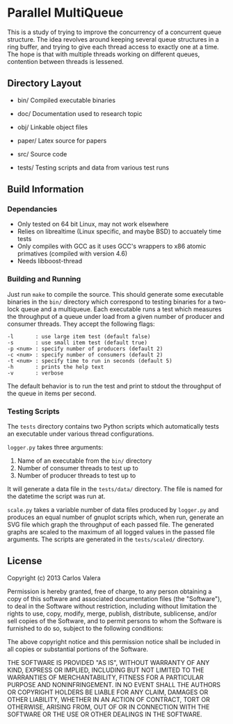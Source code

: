 Parallel MultiQueue
===================
This is a study of trying to improve the concurrency of a concurrent queue
structure. The idea revolves around keeping several queue structures in a ring
buffer, and trying to give each thread access to exactly one at a time. The
hope is that with multiple threads working on different queues, contention
between threads is lessened.

Directory Layout
----------------
+ bin/
  Compiled executable binaries

+ doc/
  Documentation used to research topic

+ obj/
  Linkable object files

+ paper/
  Latex source for papers

+ src/
  Source code

+ tests/
  Testing scripts and data from various test runs

Build Information
---------------------
### Dependancies
+ Only tested on 64 bit Linux, may not work elsewhere
+ Relies on librealtime (Linux specific, and maybe BSD) to accuately time tests
+ Only compiles with GCC as it uses GCC's wrappers to x86 atomic primatives
  (compiled with version 4.6)
+ Needs libboost-thread

### Building and Running
Just run `make` to compile the source. This should generate some executable
binaries in the `bin/` directory which correspond to testing binaries for a
two-lock queue and a multiqueue. Each executable runs a test which measures the
throughput of a queue under load from a given number of producer and consumer
threads. They accept the following flags:

    -l       : use large item test (default false)
    -s       : use small item test (default true)
    -p <num> : specify number of producers (default 2)
    -c <num> : specify number of consumers (default 2)
    -t <num> : specify time to run in seconds (default 5)
    -h       : prints the help text
    -v       : verbose

The default behavior is to run the test and print to stdout the throughput of
the queue in items per second.

### Testing Scripts
The `tests` directory contains two Python scripts which automatically tests an
executable under various thread configurations.

`logger.py` takes three arguments:
1. Name of an executable from the `bin/` directory
2. Number of consumer threads to test up to
3. Number of producer threads to test up to

It will generate a data file in the `tests/data/` directory. The file is named
for the datetime the script was run at.

`scale.py` takes a variable number of data files produced by `logger.py` and
produces an equal number of gnuplot scripts which, when run, generate an SVG
file which graph the throughput of each passed file. The generated graphs are
scaled to the maximum of all logged values in the passed file arguments. The
scripts are generated in the `tests/scaled/` directory.

License
-------
Copyright (c) 2013 Carlos Valera

Permission is hereby granted, free of charge, to any person obtaining a copy of
this software and associated documentation files (the "Software"), to deal in
the Software without restriction, including without limitation the rights to
use, copy, modify, merge, publish, distribute, sublicense, and/or sell copies
of the Software, and to permit persons to whom the Software is furnished to do
so, subject to the following conditions:

The above copyright notice and this permission notice shall be included in all
copies or substantial portions of the Software.

THE SOFTWARE IS PROVIDED "AS IS", WITHOUT WARRANTY OF ANY KIND, EXPRESS OR
IMPLIED, INCLUDING BUT NOT LIMITED TO THE WARRANTIES OF MERCHANTABILITY,
FITNESS FOR A PARTICULAR PURPOSE AND NONINFRINGEMENT. IN NO EVENT SHALL THE
AUTHORS OR COPYRIGHT HOLDERS BE LIABLE FOR ANY CLAIM, DAMAGES OR OTHER
LIABILITY, WHETHER IN AN ACTION OF CONTRACT, TORT OR OTHERWISE, ARISING FROM,
OUT OF OR IN CONNECTION WITH THE SOFTWARE OR THE USE OR OTHER DEALINGS IN THE
SOFTWARE.
